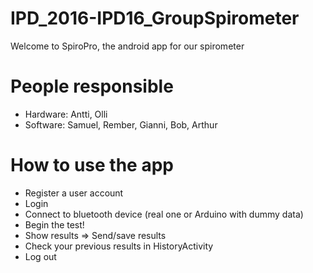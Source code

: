 # IPD_2016-IPD16_GroupSpirometer

Welcome to SpiroPro, the android app for our spirometer

# People responsible

- Hardware: Antti, Olli
- Software: Samuel, Rember, Gianni, Bob, Arthur

# How to use the app

- Register a user account
- Login
- Connect to bluetooth device (real one or Arduino with dummy data)
- Begin the test! 
- Show results => Send/save results
- Check your previous results in HistoryActivity
- Log out
